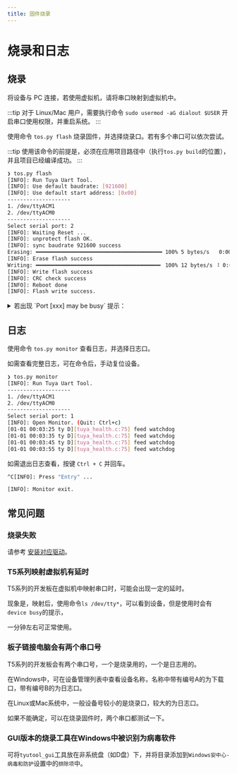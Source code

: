 ```yaml
---
title: 固件烧录
---
```


# 烧录和日志

## 烧录

将设备与 PC 连接，若使用虚拟机，请将串口映射到虚拟机中。

:::tip
对于 Linux/Mac 用户，需要执行命令 `sudo usermod -aG dialout $USER` 开启串口使用权限，并重启系统。
:::

使用命令 `tos.py flash` 烧录固件，并选择烧录口。若有多个串口可以依次尝试。

:::tip
使用该命令的前提是，必须在应用项目路径中（执行`tos.py build`的位置），并且项目已经编译成功。
:::

```bash
❯ tos.py flash
[INFO]: Run Tuya Uart Tool.
[INFO]: Use default baudrate: [921600]
[INFO]: Use default start address: [0x00]
--------------------
1. /dev/ttyACM1
2. /dev/ttyACM0
--------------------
Select serial port: 2
[INFO]: Waiting Reset ...
[INFO]: unprotect flash OK.
[INFO]: sync baudrate 921600 success
Erasing: ━━━━━━━━━━━━━━━━━━━━━━━━━━━━━━━━━━━━━━━━ 100% 5 bytes/s   0:00:07 / 0:00:00
[INFO]: Erase flash success
Writing: ━━━━━━━━━━━━━━━━━━━━━━━━━━━━━━━━━━━━━━━╸ 100% 12 bytes/s ⠸ 0:00:38 / 0:00:01
[INFO]: Write flash success
[INFO]: CRC check success
[INFO]: Reboot done
[INFO]: Flash write success.
```

<details>
<summary>若出现 `Port [xxx] may be busy` 提示：</summary>

可等待 1 分钟左右后再次尝试。对于不同的虚拟机和串口芯片，映射过程所需时间不同。
</details>


## 日志

使用命令 `tos.py monitor` 查看日志，并选择日志口。

如需查看完整日志，可在命令后，手动复位设备。

```bash
❯ tos.py monitor
[INFO]: Run Tuya Uart Tool.
--------------------
1. /dev/ttyACM1
2. /dev/ttyACM0
--------------------
Select serial port: 1
[INFO]: Open Monitor. (Quit: Ctrl+c)
[01-01 00:03:25 ty D][tuya_health.c:75] feed watchdog
[01-01 00:03:35 ty D][tuya_health.c:75] feed watchdog
[01-01 00:03:45 ty D][tuya_health.c:75] feed watchdog
[01-01 00:03:55 ty D][tuya_health.c:75] feed watchdog
```

如需退出日志查看，按键 `Ctrl + C` 并回车。

```bash
^C[INFO]: Press "Entry" ...

[INFO]: Monitor exit.
```
## 常见问题

### 烧录失败

请参考 [安装对应驱动](../tos-tools/tools-tyutool.md#烧录过程中总是在write时失败)。 

### T5系列映射虚拟机有延时

T5系列的开发板在虚拟机中映射串口时，可能会出现一定的延时。

现象是，映射后，使用命令`ls /dev/tty*`，可以看到设备，但是使用时会有`device busy`的提示，

一分钟左右可正常使用。

### 板子链接电脑会有两个串口号

T5系列的开发板会有两个串口号，一个是烧录用的，一个是日志用的。

在Windows中，可在设备管理列表中查看设备名称，名称中带有编号A的为下载口，带有编号B的为日志口。

在Linux或Mac系统中，一般设备号较小的是烧录口，较大的为日志口。

如果不能确定，可以在烧录固件时，两个串口都测试一下。

### GUI版本的烧录工具在Windows中被识别为病毒软件

可将`tyutool_gui`工具放在非系统盘（如D盘）下，并将目录添加到`Windows安中心-病毒和防护`设置中的`排除项`中。
